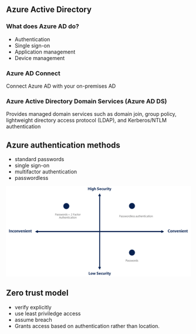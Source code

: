 ## Azure Active Directory
### What does Azure AD do?
- Authentication
- Single sign-on
- Application management
- Device management

### Azure AD Connect
Connect Azure AD with your on-premises AD

### Azure Active Directory Domain Services (Azure AD DS)
Provides managed domain services such as domain join, group policy, lightweight directory access protocol (LDAP), and Kerberos/NTLM authentication

## Azure authentication methods
- standard passwords
- single sign-on
- multifactor authentication
- passwordless

![authentication method](images/authentication_methods.png)

## Zero trust model
- verify explicitly
- use least priviledge access
- assume breach
- Grants access based on authentication rather than location.

